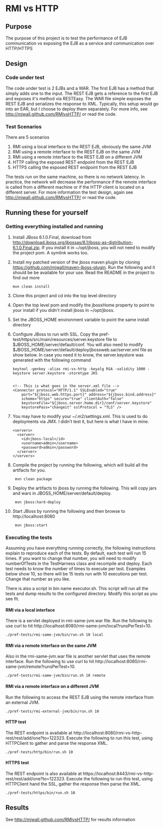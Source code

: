 # RMI vs HTTP

## Purpose
The purpose of this project is to test the performance of EJB communication vs
exposing the EJB as a service and communication over HTTP/HTTPS

## Design

### Code under test

The code under test is 2 EJBs and a WAR.  The first EJB has a method that simply adds one to the input.  The REST EJB gets a reference to the first EJB and exposes it's method via RESTEasy.  The WAR file simple exposes the REST EJB and serializes the response to XML.  Typically, this setup would go into an EAR, but I choose to deploy them separately.  For more info, see http://mjwall.github.com/RMIvsHTTP/ or read the code.

### Test Scenarios

There are 5 scenarios

1.  RMI using a local interface to the REST EJB, obviously the same JVM
1.  RMI using a remote interface to the REST EJB on the same JVM
1.  RMI using a remote interface to the REST EJB on a different JVM
1.  HTTP calling the exposed REST endpoint from the REST EJB
1.  HTTPS calling the exposed REST endpoint from the REST EJB
 
The tests run on the same machine, so there is no network latency.  In practice, the network will decrease the performance if the remote interface is called from a different machine or if the HTTP client is located on a different server. For more information the test design, again see http://mjwall.github.com/RMIvsHTTP/ or read the code.

## Running these for yourself

### Getting everything installed and running

1.  Install JBoss 6.1.0.Final, download from http://download.jboss.org/jbossas/6.1/jboss-as-distribution-6.1.0.Final.zip.
If you install it in ~/opt/jboss, you will not need to modify the project pom.  A symlink works too.
1.  Install my patched version of the jboss maven plugin by cloning https://github.com/mjwall/maven-jboss-plugin.  Run the following and it should be be available for your use.  Read the README in the project to find out more 
 
        mvn clean install

1.  Clone this project and cd into the top level directory
1.  Open the top level pom and modify the jbossHome property to point to your install if you didn't install jboss in 
~/opt/jboss.
1.  Set the JBOSS_HOME environment variable to point the same install directory
1.  Configure JBoss to run with SSL.  Copy the pref-test/https/src/main/resources/server.keystore file to 
$JBOSS_HOME/server/default/conf.  You will also need to modify $JBOSS_HOME/server/default/deploy/jbossweb.sar/server.xml
file as show below.  In case you need it to know, the server.keystore was generated with the following command

        keytool -genkey -alias rmi-vs-http -keyalg RSA -validity 1000 -keystore server.keystore -storetype JKS

 
        <!-- This is what goes in the server.xml file -->
        <Connector protocol="HTTP/1.1" SSLEnabled="true"
            port="${jboss.web.https.port}" address="${jboss.bind.address}"
            scheme="https" secure="true" clientAuth="false"
            keystoreFile="${jboss.server.home.dir}/conf/server.keystore"
            keystorePass="changeit" sslProtocol = "TLS" />

1.  You may have to modify your ~/.m2/settings.xml.  This is used to do deployments via JMX.  I didn't test it, but here is what I have in mine.

        <servers>
          <server>
            <id>jboss-local</id>
            <username>admin</username>
            <password>admin</password>
          </server>
        </servers>
    
1. Compile the project by running the following, which will build all the artifacts for you.

        mvn clean package
    
1. Deploy the artifacts to jboss by running the following.  This will copy jars and wars in JBOSS_HOME/server/default/deploy.

        mvn jboss:hard-deploy
    
1. Start JBoss by running the following and then browse to http://localhost:8080 

        mvn jboss:start

### Executing the tests

Assuming you have everything running correctly, the following instructions explain to reproduce each of the tests.  By default, each test will run 15 times.  If you want to change that number, you will need to modify numberOfTests in the TestHarness class and recompile and deploy.  Each test needs to know the number of times to execute per test.  Examples below show 10, so there will be 15 tests run with 10 executions per test.  Change that number as you like.

There is also a script in bin name executor.sh.  This script will run all the tests and dump results to the configured directory.  Modify this script as you see fit.

#### RMI via a local interface

There is a servlet deployed in rmi-same-jvm.war file.  Run the following to use curl to hit http://localhost:8080/rmi-same-jvm/local?runsPerTest=10.
 
    ./pref-tests/rmi-same-jvm/bin/run.sh 10 local

#### RMI via a remote interface on the same JVM

Also in the rmi-same-jvm.war file is another servlet that uses the remote interface.  Run the following to use curl to hit http://localhost:8080/rmi-same-jvm/remote?runsPerTest=10.
 
    ./pref-tests/rmi-same-jvm/bin/run.sh 10 remote

#### RMI via a remote interface on a different JVM

Run the following to access the REST EJB using the remote interface from an external JVM.

    ./pref-tests/rmi-external-jvm/bin/run.sh 10
    
#### HTTP test

The REST endpoint is available at http://localhost:8080/rmi-vs-http-rest/rest/add/one?to=122323.  Execute the following to run this test, using HTTPClient to gather and parse the response XML.

    ./pref-tests/http/bin/run.sh 10  

#### HTTPS test

The REST endpoint is also available at https://localhost:8443/rmi-vs-http-rest/rest/add/one?to=122323.  Execute the following to run this test, using HTTPClient hand the SSL, gather the response then parse the XML.

    ./pref-tests/https/bin/run.sh 10  

## Results

See http://mjwall.github.com/RMIvsHTTP/ for results information